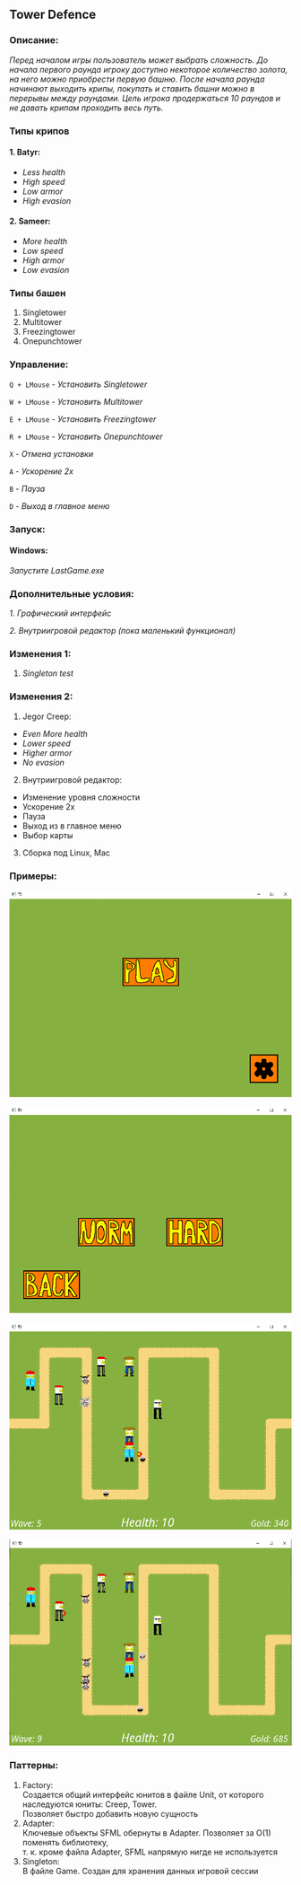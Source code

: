 ﻿##	Tower Defence

###	**Описание:**

*Перед началом игры пользователь может выбрать сложность. До начала первого раунда игроку доступно некоторое количество золота, на него можно приобрести первую башню. После начала раунда начинают выходить крипы, покупать и ставить башни можно в перерывы между раундами.  Цель игрока продержаться 10 раундов и не давать крипам проходить весь путь.*

### **Типы крипов**

#### 1. Batyr:
- *Less health*
- *High speed*
- *Low armor*
- *High evasion*
#### 2. Sameer:
- *More health*
- *Low speed*
- *High armor*
- *Low evasion*

### **Типы башен**

1. Singletower
2. Multitower
4. Freezingtower
5. Onepunchtower

### **Управление:**

`Q + LMouse` - *Установить Singletower*

`W + LMouse` - *Установить Multitower*

`E + LMouse` - *Установить Freezingtower*

`R + LMouse` - *Установить Onepunchtower*

`X` - *Отмена установки*

`A` - *Ускорение 2х*

`B` - *Пауза*

`D` - *Выход в главное меню*

### **Запуск:**

####	**Windows:**

*Запустите LastGame.exe*

### **Дополнительные условия:**

*1. Графический интерфейс*

*2. Внутриигровой редактор (пока маленький функционал)*

### **Изменения 1:**

1. *Singleton test*

### **Изменения 2:**

1. Jegor Creep:
- *Even More health*
- *Lower speed*
- *Higher armor*
- *No evasion*

2. Внутриигровой редактор:
- Изменение уровня сложности
- Ускорение 2х
- Пауза
- Выход из в главное меню
- Выбор карты

3. Сборка под Linux, Mac

### **Примеры:**

![alt text](screenshots/Menu.png "Menu")​

![alt text](screenshots/Settings.png "Settings")​

![alt text](screenshots/Gameplay_1.png "Gameplay_1")​

![alt text](screenshots/Gameplay_2.png "Gameplay_2")​


### **Паттерны:**
1. Factory: \
Создается общий интерфейс юнитов в файле Unit, от которого наследуются юниты: Creep, Tower.\
Позволяет быстро добавить новую сущность
2. Adapter: \
Ключевые объекты SFML обернуты в Adapter. Позволяет за O(1) поменять библиотеку, \
т. к. кроме файла Adapter, SFML напрямую нигде не используется
3. Singleton: \
В файле Game. Создан для хранения данных игровой сессии

